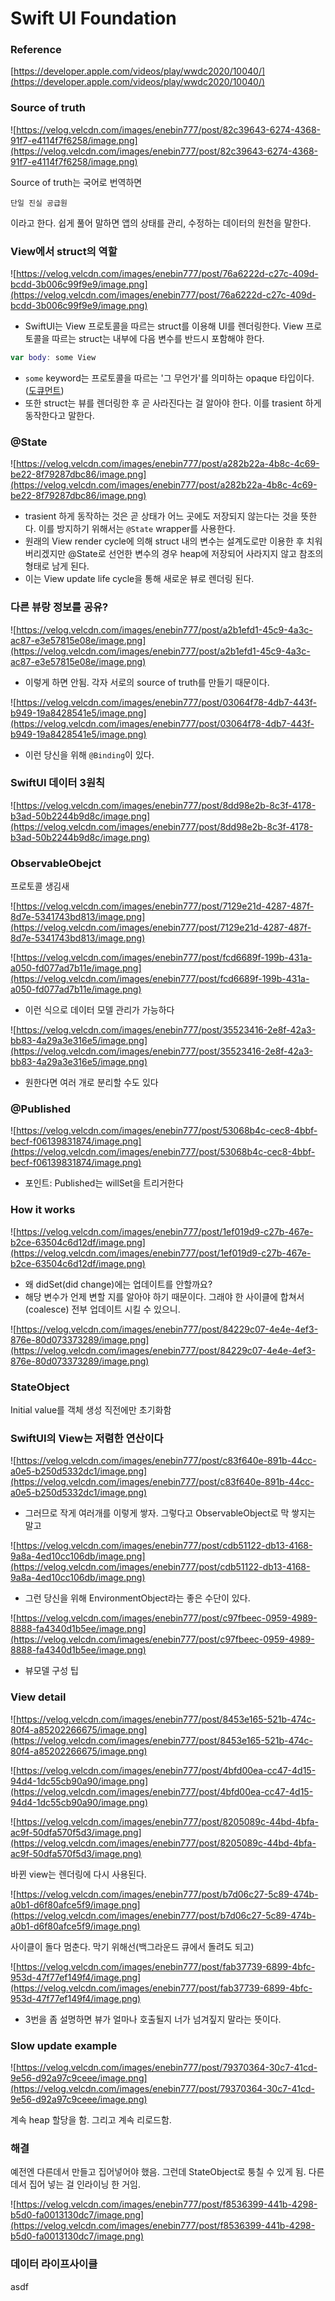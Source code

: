 # Swift UI Foundation

### Reference

[https://developer.apple.com/videos/play/wwdc2020/10040/](https://developer.apple.com/videos/play/wwdc2020/10040/)

### Source of truth

![https://velog.velcdn.com/images/enebin777/post/82c39643-6274-4368-91f7-e4114f7f6258/image.png](https://velog.velcdn.com/images/enebin777/post/82c39643-6274-4368-91f7-e4114f7f6258/image.png)

Source of truth는 국어로 번역하면

```
단일 진실 공급원
```

이라고 한다. 쉽게 풀어 말하면 앱의 상태를 관리, 수정하는 데이터의 원천을 말한다.

### View에서 struct의 역할

![https://velog.velcdn.com/images/enebin777/post/76a6222d-c27c-409d-bcdd-3b006c99f9e9/image.png](https://velog.velcdn.com/images/enebin777/post/76a6222d-c27c-409d-bcdd-3b006c99f9e9/image.png)

- SwiftUI는 View 프로토콜을 따르는 struct를 이용해 UI를 렌더링한다. View 프로토콜을 따르는 struct는 내부에 다음 변수를 반드시 포함해야 한다.

```swift
var body: some View
```

- `some` keyword는 프로토콜을 따르는 '그 무언가'를 의미하는 opaque 타입이다.([도큐먼트](https://docs.swift.org/swift-book/LanguageGuide/OpaqueTypes.html))
- 또한 struct는 뷰를 렌더링한 후 곧 사라진다는 걸 알아야 한다. 이를 trasient 하게 동작한다고 말한다.

### @State

![https://velog.velcdn.com/images/enebin777/post/a282b22a-4b8c-4c69-be22-8f79287dbc86/image.png](https://velog.velcdn.com/images/enebin777/post/a282b22a-4b8c-4c69-be22-8f79287dbc86/image.png)

- trasient 하게 동작하는 것은 곧 상태가 어느 곳에도 저장되지 않는다는 것을 뜻한다. 이를 방지하기 위해서는 `@State` wrapper를 사용한다.
- 원래의 View render cycle에 의해 struct 내의 변수는 설계도로만 이용한 후 치워버리겠지만 @State로 선언한 변수의 경우 heap에 저장되어 사라지지 않고 참조의 형태로 남게 된다.
- 이는 View update life cycle을 통해 새로운 뷰로 렌더링 된다.

### 다른 뷰랑 정보를 공유?

![https://velog.velcdn.com/images/enebin777/post/a2b1efd1-45c9-4a3c-ac87-e3e57815e08e/image.png](https://velog.velcdn.com/images/enebin777/post/a2b1efd1-45c9-4a3c-ac87-e3e57815e08e/image.png)

- 이렇게 하면 안됨. 각자 서로의 source of truth를 만들기 때문이다.

![https://velog.velcdn.com/images/enebin777/post/03064f78-4db7-443f-b949-19a8428541e5/image.png](https://velog.velcdn.com/images/enebin777/post/03064f78-4db7-443f-b949-19a8428541e5/image.png)

- 이런 당신을 위해 `@Binding`이 있다.

### SwiftUI 데이터 3원칙

![https://velog.velcdn.com/images/enebin777/post/8dd98e2b-8c3f-4178-b3ad-50b2244b9d8c/image.png](https://velog.velcdn.com/images/enebin777/post/8dd98e2b-8c3f-4178-b3ad-50b2244b9d8c/image.png)

### ObservableObejct

프로토콜 생김새

![https://velog.velcdn.com/images/enebin777/post/7129e21d-4287-487f-8d7e-5341743bd813/image.png](https://velog.velcdn.com/images/enebin777/post/7129e21d-4287-487f-8d7e-5341743bd813/image.png)

![https://velog.velcdn.com/images/enebin777/post/fcd6689f-199b-431a-a050-fd077ad7b11e/image.png](https://velog.velcdn.com/images/enebin777/post/fcd6689f-199b-431a-a050-fd077ad7b11e/image.png)

- 이런 식으로 데이터 모델 관리가 가능하다

![https://velog.velcdn.com/images/enebin777/post/35523416-2e8f-42a3-bb83-4a29a3e316e5/image.png](https://velog.velcdn.com/images/enebin777/post/35523416-2e8f-42a3-bb83-4a29a3e316e5/image.png)

- 원한다면 여러 개로 분리할 수도 있다

### @Published

![https://velog.velcdn.com/images/enebin777/post/53068b4c-cec8-4bbf-becf-f06139831874/image.png](https://velog.velcdn.com/images/enebin777/post/53068b4c-cec8-4bbf-becf-f06139831874/image.png)

- 포인트: Published는 willSet을 트리거한다

### How it works

![https://velog.velcdn.com/images/enebin777/post/1ef019d9-c27b-467e-b2ce-63504c6d12df/image.png](https://velog.velcdn.com/images/enebin777/post/1ef019d9-c27b-467e-b2ce-63504c6d12df/image.png)

- 왜 didSet(did change)에는 업데이트를 안할까요?
- 해당 변수가 언제 변할 지를 알아야 하기 때문이다. 그래야 한 사이클에 합쳐서(coalesce) 전부 업데이트 시킬 수 있으니.

![https://velog.velcdn.com/images/enebin777/post/84229c07-4e4e-4ef3-876e-80d073373289/image.png](https://velog.velcdn.com/images/enebin777/post/84229c07-4e4e-4ef3-876e-80d073373289/image.png)

### StateObject

Initial value를 객체 생성 직전에만 초기화함

### SwiftUI의 View는 저렴한 연산이다

![https://velog.velcdn.com/images/enebin777/post/c83f640e-891b-44cc-a0e5-b250d5332dc1/image.png](https://velog.velcdn.com/images/enebin777/post/c83f640e-891b-44cc-a0e5-b250d5332dc1/image.png)

- 그러므로 작게 여러개를 이렇게 쌓자. 그렇다고 ObservableObject로 막 쌓지는 말고

![https://velog.velcdn.com/images/enebin777/post/cdb51122-db13-4168-9a8a-4ed10cc106db/image.png](https://velog.velcdn.com/images/enebin777/post/cdb51122-db13-4168-9a8a-4ed10cc106db/image.png)

- 그런 당신을 위해 EnvironmentObject라는 좋은 수단이 있다.

![https://velog.velcdn.com/images/enebin777/post/c97fbeec-0959-4989-8888-fa4340d1b5ee/image.png](https://velog.velcdn.com/images/enebin777/post/c97fbeec-0959-4989-8888-fa4340d1b5ee/image.png)

- 뷰모델 구성 팁

### View detail

![https://velog.velcdn.com/images/enebin777/post/8453e165-521b-474c-80f4-a85202266675/image.png](https://velog.velcdn.com/images/enebin777/post/8453e165-521b-474c-80f4-a85202266675/image.png)

![https://velog.velcdn.com/images/enebin777/post/4bfd00ea-cc47-4d15-94d4-1dc55cb90a90/image.png](https://velog.velcdn.com/images/enebin777/post/4bfd00ea-cc47-4d15-94d4-1dc55cb90a90/image.png)

![https://velog.velcdn.com/images/enebin777/post/8205089c-44bd-4bfa-ac9f-50dfa570f5d3/image.png](https://velog.velcdn.com/images/enebin777/post/8205089c-44bd-4bfa-ac9f-50dfa570f5d3/image.png)

바뀐 view는 렌더링에 다시 사용된다.

![https://velog.velcdn.com/images/enebin777/post/b7d06c27-5c89-474b-a0b1-d6f80afce5f9/image.png](https://velog.velcdn.com/images/enebin777/post/b7d06c27-5c89-474b-a0b1-d6f80afce5f9/image.png)

사이클이 돌다 멈춘다. 막기 위해선(백그라운드 큐에서 돌려도 되고)

![https://velog.velcdn.com/images/enebin777/post/fab37739-6899-4bfc-953d-47f77ef149f4/image.png](https://velog.velcdn.com/images/enebin777/post/fab37739-6899-4bfc-953d-47f77ef149f4/image.png)

- 3번을 좀 설명하면 뷰가 얼마나 호출될지 너가 넘겨짚지 말라는 뜻이다.

### Slow update example

![https://velog.velcdn.com/images/enebin777/post/79370364-30c7-41cd-9e56-d92a97c9ceee/image.png](https://velog.velcdn.com/images/enebin777/post/79370364-30c7-41cd-9e56-d92a97c9ceee/image.png)

계속 heap 할당을 함. 그리고 계속 리로드함.

### 해결

예전엔 다른데서 만들고 집어넣어야 했음. 그런데 StateObject로 퉁칠 수 있게 됨.
다른 데서 집어 넣는 걸 인라이닝 한 거임.

![https://velog.velcdn.com/images/enebin777/post/f8536399-441b-4298-b5d0-fa0013130dc7/image.png](https://velog.velcdn.com/images/enebin777/post/f8536399-441b-4298-b5d0-fa0013130dc7/image.png)

### 데이터 라이프사이클

asdf